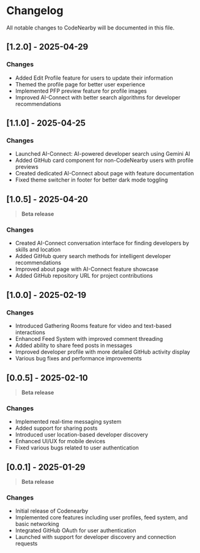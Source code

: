 # Changelog

All notable changes to CodeNearby will be documented in this file.

## [1.2.0] - 2025-04-29

### Changes
- Added Edit Profile feature for users to update their information
- Themed the profile page for better user experience
- Implemented PFP preview feature for profile images
- Improved AI-Connect with better search algorithms for developer recommendations

## [1.1.0] - 2025-04-25

### Changes
- Launched AI-Connect: AI-powered developer search using Gemini AI
- Added GitHub card component for non-CodeNearby users with profile previews
- Created dedicated AI-Connect about page with feature documentation
- Fixed theme switcher in footer for better dark mode toggling

## [1.0.5] - 2025-04-20
> **Beta release**

### Changes
- Created AI-Connect conversation interface for finding developers by skills and location
- Added GitHub query search methods for intelligent developer recommendations
- Improved about page with AI-Connect feature showcase
- Added GitHub repository URL for project contributions

## [1.0.0] - 2025-02-19

### Changes
- Introduced Gathering Rooms feature for video and text-based interactions
- Enhanced Feed System with improved comment threading
- Added ability to share feed posts in messages
- Improved developer profile with more detailed GitHub activity display
- Various bug fixes and performance improvements

## [0.0.5] - 2025-02-10
> **Beta release**

### Changes
- Implemented real-time messaging system
- Added support for sharing posts
- Introduced user location-based developer discovery
- Enhanced UI/UX for mobile devices
- Fixed various bugs related to user authentication

## [0.0.1] - 2025-01-29
> **Beta release**

### Changes
- Initial release of Codenearby
- Implemented core features including user profiles, feed system, and basic networking
- Integrated GitHub OAuth for user authentication
- Launched with support for developer discovery and connection requests

